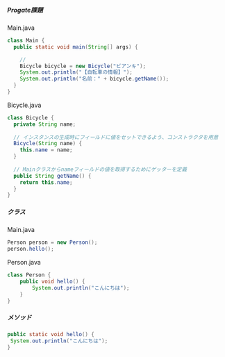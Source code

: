 ##### Progate課題
Main.java
```java
class Main {
  public static void main(String[] args) {

	//
    Bicycle bicycle = new Bicycle("ビアンキ");
    System.out.println("【自転車の情報】");
    System.out.println("名前：" + bicycle.getName());
  }
}
```

Bicycle.java
```java
class Bicycle {
  private String name;
  
  // インスタンスの生成時にフィールドに値をセットできるよう、コンストラクタを用意
  Bicycle(String name) {
    this.name = name;
  }
  
  // Mainクラスからnameフィールドの値を取得するためにゲッターを定義
  public String getName() {
    return this.name;
  }
}
```

##### クラス
Main.java
```java
Person person = new Person();
person.hello();
```

Person.java
```java
class Person {
	public void hello() {
		System.out.println("こんにちは");
	}
}
```

##### メソッド
```java
public static void hello() {
 System.out.println("こんにちは");
}
```
